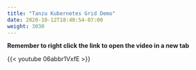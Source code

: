 ```yaml
---
title: "Tanzu Kubernetes Grid Demo"
date: 2020-10-12T18:40:54-07:00
weight: 3030
---
```


**Remember to right click the link to open the video in a new tab**  

{{< youtube 06abbr1VxfE >}}
